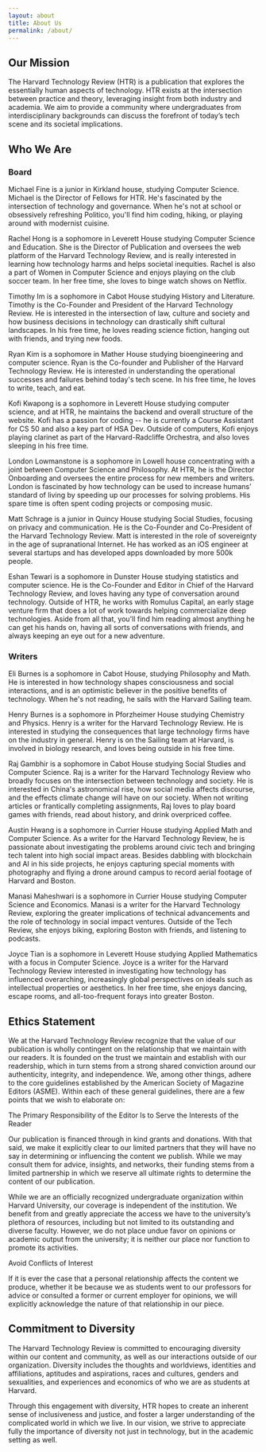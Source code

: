 ```yaml
---
layout: about
title: About Us
permalink: /about/
---
```


## Our Mission

The Harvard Technology Review (HTR) is a publication that explores the essentially human aspects of technology. HTR exists at the intersection between practice and theory, leveraging insight from both industry and academia. We aim to provide a community where undergraduates from interdisciplinary backgrounds can discuss the forefront of today’s tech scene and its societal implications.

## Who We Are

### Board

Michael Fine is a junior in Kirkland house, studying Computer Science. Michael is the Director of Fellows for HTR. He's fascinated by the intersection of technology and governance. When he's not at school or obsessively refreshing Politico, you'll find him coding, hiking, or playing around with modernist cuisine.

Rachel Hong is a sophomore in Leverett House studying Computer Science and Education. She is the Director of Publication and oversees the web platform of the Harvard Technology Review, and is really interested in learning how technology harms and helps societal inequities. Rachel is also a part of Women in Computer Science and enjoys playing on the club soccer team. In her free time, she loves to binge watch shows on Netflix.

Timothy Im is a sophomore in Cabot House studying History and Literature. Timothy is the Co-Founder and President of the Harvard Technology Review. He is interested in the intersection of law, culture and society and how business decisions in technology can drastically shift cultural landscapes. In his free time, he loves reading science fiction, hanging out with friends, and trying new foods. 

Ryan Kim is a sophomore in Mather House studying bioengineering and computer science. Ryan is the Co-founder and Publisher of the Harvard Technology Review. He is interested in understanding the operational successes and failures behind today's tech scene. In his free time, he loves to write, teach, and eat.

Kofi Kwapong is a sophomore in Leverett House studying computer science, and at HTR, he maintains the backend and overall structure of the website. Kofi has a passion for coding -- he is currently a Course Assistant for CS 50 and also a key part of HSA Dev. Outside of computers, Kofi enjoys playing clarinet as part of the Harvard-Radcliffe Orchestra, and also loves sleeping in his free time.

London Lowmanstone is a sophomore in Lowell house concentrating with a joint between Computer Science and Philosophy. At HTR, he is the Director Onboarding and oversees the entire process for new members and writers. London is fascinated by how technology can be used to increase humans’ standard of living by speeding up our processes for solving problems. His spare time is often spent coding projects or composing music.

Matt Schrage is a junior in Quincy House studying Social Studies, focusing on privacy and communication. He is the Co-Founder and Co-President of the Harvard Technology Review. Matt is interested in the role of sovereignty in the age of supranational Internet. He has worked as an iOS engineer at several startups and has developed apps downloaded by more 500k people.

Eshan Tewari is a sophomore in Dunster House studying statistics and computer science. He is the Co-Founder and Editor in Chief of the Harvard Technology Review, and loves having any type of conversation around technology. Outside of HTR, he works with Romulus Capital, an early stage venture firm that does a lot of work towards helping commercialize deep technologies. Aside from all that, you'll find him reading almost anything he can get his hands on, having all sorts of conversations with friends, and always keeping an eye out for a new adventure.

### Writers

Eli Burnes is a sophomore in Cabot House, studying Philosophy and Math. He is interested in how technology shapes consciousness and social interactions, and is an optimistic believer in the positive benefits of technology. When he's not reading, he sails with the Harvard Sailing team.

Henry Burnes is a sophomore in Pforzheimer House studying Chemistry and Physics. Henry is a writer for the Harvard Technology Review. He is interested in studying the consequences that large technology firms have on the industry in general. Henry is on the Sailing team at Harvard, is involved in biology research, and loves being outside in his free time.

Raj Gambhir is a sophomore in Cabot House studying Social Studies and Computer Science. Raj is a writer for the Harvard Technology Review who broadly focuses on the intersection between technology and society. He is interested in China's astronomical rise, how social media affects discourse, and the effects climate change will have on our society. When not writing articles or frantically completing assignments, Raj loves to play board games with friends, read about history, and drink overpriced coffee.

Austin Hwang is a sophomore in Currier House studying Applied Math and Computer Science. As a writer for the Harvard Technology Review, he is passionate about investigating the problems around civic tech and bringing tech talent into high social impact areas. Besides dabbling with blockchain and AI in his side projects, he enjoys capturing special moments with photography and flying a drone around campus to record aerial footage of Harvard and Boston.

Manasi Maheshwari is a sophomore in Currier House studying Computer Science and Economics. Manasi is a writer for the Harvard Technology Review, exploring the greater implications of technical advancements and the role of technology in social impact ventures. Outside of the Tech Review, she enjoys biking, exploring Boston with friends, and listening to podcasts.

Joyce Tian is a sophomore in Leverett House studying Applied Mathematics with a focus in Computer Science. Joyce is a writer for the Harvard Technology Review interested in investigating how technology has influenced overarching, increasingly global perspectives on ideals such as intellectual properties or aesthetics. In her free time, she enjoys dancing, escape rooms, and all-too-frequent forays into greater Boston.

## Ethics Statement

We at the Harvard Technology Review recognize that the value of our publication is wholly contingent on the relationship that we maintain with our readers. It is founded on the trust we maintain and establish with our readership, which in turn stems from a strong shared conviction around our authenticity, integrity, and independence. We, among other things, adhere to the core guidelines established by the American Society of Magazine Editors (ASME). Within each of these general guidelines, there are a few points that we wish to elaborate on:

The Primary Responsibility of the Editor Is to Serve the Interests of the Reader

Our publication is financed through in kind grants and donations. With that said, we make it explicitly clear to our limited partners that they will have no say in determining or influencing the content we publish. While we may consult them for advice, insights, and networks, their funding stems from a limited partnership in which we reserve all ultimate rights to determine the content of our publication. 

While we are an officially recognized undergraduate organization within Harvard University, our coverage is independent of the institution. We benefit from and greatly appreciate the access we have to the university’s plethora of resources, including but not limited to its outstanding and diverse faculty. However, we do not place undue favor on opinions or academic output from the university; it is neither our place nor function to promote its activities. 

Avoid Conflicts of Interest

If it is ever the case that a personal relationship affects the content we produce, whether it be because we as students went to our professors for advice or consulted a former or current employer for opinions, we will explicitly acknowledge the nature of that relationship in our piece.

## Commitment to Diversity

The Harvard Technology Review is committed to encouraging diversity within our content and community, as well as our interactions outside of our organization. Diversity includes the thoughts and worldviews, identities and affiliations, aptitudes and aspirations, races and cultures, genders and sexualities, and experiences and economics of who we are as students at Harvard.

Through this engagement with diversity, HTR hopes to create an inherent sense of inclusiveness and justice, and foster a larger understanding of the complicated world in which we live. In our vision, we strive to appreciate fully the importance of diversity not just in technology, but in the academic setting as well.